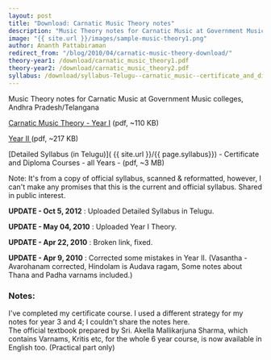 ```yaml
---
layout: post
title: "Download: Carnatic Music Theory notes"
description: "Music Theory notes for Carnatic Music at Government Music colleges, Andhra Pradesh/Telangana. PDFs. Free download"
image: "{{ site.url }}/images/sample-music-theory1.png"
author: Ananth Pattabiraman
redirect_from: "/blog/2010/04/carnatic-music-theory-download/"
theory-year1: /download/carnatic_music_theory1.pdf
theory-year2: /download/carnatic_music_theory2.pdf  
syllabus: /download/syllabus-Telugu--carnatic_music--certificate_and_diploma--all_years.pdf  
---
```



<div class="jumbotron">
<p>Music Theory notes for Carnatic Music at Government Music colleges, Andhra Pradesh/Telangana</p>
<p> <a class="btn btn-primary" href="{{ site.url }}/{{ page.theory-year1}}">Carnatic Music Theory - Year I</a> (pdf, ~110 KB)</p>
<p> <a class="btn btn-primary" href="{{ site.url }}/{{ page.theory-year2}}">Year II </a> (pdf, ~217 KB)</p>

</div>

<!--more-->

[Detailed Syllabus (in Telugu)]( {{ site.url }}/{{ page.syllabus}}) - Certificate and Diploma Courses - all Years - (pdf, ~3 MB)

<div class="alert alert-warning">Note: It's from a copy of official syllabus, scanned & reformatted, however, I can't make any promises that this is the current and official syllabus. Shared in public interest.  </div>

**UPDATE - Oct 5, 2012** : Uploaded Detailed Syllabus in Telugu.

**UPDATE - May 04, 2010** : Uploaded Year I Theory.

**UPDATE - Apr 22, 2010** : Broken link, fixed.

**UPDATE - Apr 9, 2010** : Corrected some mistakes in Year II.  (Vasantha - Avarohanam corrected, Hindolam is Audava ragam, Some notes about Thana and Padha varnams included.)

### Notes:

<div class="alert alert-info">I've completed my certificate course. I used a different strategy for my notes for year 3 and 4; I couldn't share the notes here. </div>

<div class="alert alert-info">The official textbook prepared by Sri. Akella Mallikarjuna Sharma, which contains Varnams, Kritis etc, for the whole 6 year course, is now available in English too. (Practical part only)</div>


